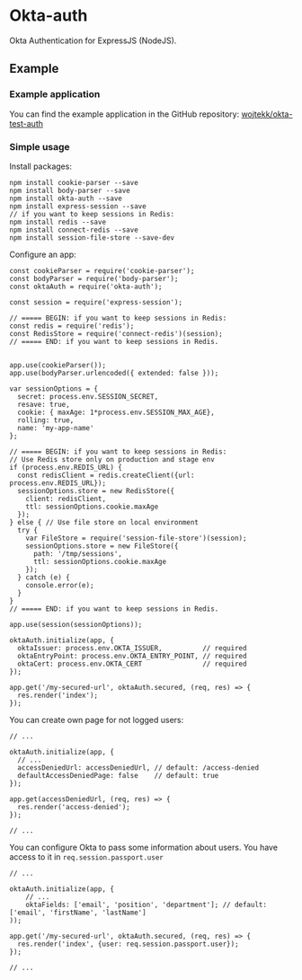 # Okta-auth

Okta Authentication for ExpressJS (NodeJS).

## Example

### Example application

You can find the example application in the GitHub repository: 
[wojtekk/okta-test-auth](https://github.com/wojtekk/okta-test-auth)

### Simple usage

Install packages:

    npm install cookie-parser --save
    npm install body-parser --save
    npm install okta-auth --save
    npm install express-session --save
    // if you want to keep sessions in Redis:
    npm install redis --save
    npm install connect-redis --save
    npm install session-file-store --save-dev

Configure an app:

    const cookieParser = require('cookie-parser');
    const bodyParser = require('body-parser');
    const oktaAuth = require('okta-auth');

    const session = require('express-session');

    // ===== BEGIN: if you want to keep sessions in Redis:
    const redis = require('redis');
    const RedisStore = require('connect-redis')(session);
    // ===== END: if you want to keep sessions in Redis.


    app.use(cookieParser());
    app.use(bodyParser.urlencoded({ extended: false }));

    var sessionOptions = {
      secret: process.env.SESSION_SECRET,
      resave: true,
      cookie: { maxAge: 1*process.env.SESSION_MAX_AGE},
      rolling: true,
      name: 'my-app-name'
    };

    // ===== BEGIN: if you want to keep sessions in Redis:
    // Use Redis store only on production and stage env
    if (process.env.REDIS_URL) {
      const redisClient = redis.createClient({url: process.env.REDIS_URL});
      sessionOptions.store = new RedisStore({
        client: redisClient,
        ttl: sessionOptions.cookie.maxAge
      });
    } else { // Use file store on local environment
      try {
        var FileStore = require('session-file-store')(session);
        sessionOptions.store = new FileStore({
          path: '/tmp/sessions',
          ttl: sessionOptions.cookie.maxAge
        });
      } catch (e) {
        console.error(e);
      }
    }
    // ===== END: if you want to keep sessions in Redis.

    app.use(session(sessionOptions));

    oktaAuth.initialize(app, {
      oktaIssuer: process.env.OKTA_ISSUER,          // required
      oktaEntryPoint: process.env.OKTA_ENTRY_POINT, // required
      oktaCert: process.env.OKTA_CERT               // required
    });

    app.get('/my-secured-url', oktaAuth.secured, (req, res) => {
      res.render('index');
    });

You can create own page for not logged users:

    // ...

    oktaAuth.initialize(app, {
      // ...
      accessDeniedUrl: accessDeniedUrl, // default: /access-denied
      defaultAccessDeniedPage: false    // default: true
    });

    app.get(accessDeniedUrl, (req, res) => {
      res.render('access-denied');
    });

    // ...

You can configure Okta to pass some information about users.
You have access to it in `req.session.passport.user`

    // ...

    oktaAuth.initialize(app, {
        // ...
        oktaFields: ['email', 'position', 'department']; // default: ['email', 'firstName', 'lastName']
    ));

    app.get('/my-secured-url', oktaAuth.secured, (req, res) => {
      res.render('index', {user: req.session.passport.user});
    });

    // ...
